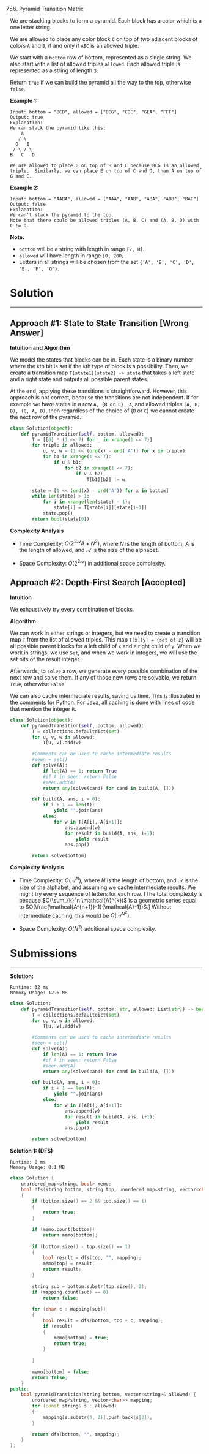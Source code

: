 756. Pyramid Transition Matrix

We are stacking blocks to form a pyramid. Each block has a color which is a one letter string.

We are allowed to place any color block `C` on top of two adjacent blocks of colors `A` and `B`, if and only if `ABC` is an allowed triple.

We start with a `bottom` row of bottom, represented as a single string. We also start with a list of allowed triples `allowed`. Each allowed triple is represented as a string of length `3`.

Return `true` if we can build the pyramid all the way to the top, otherwise `false`.

**Example 1:**
```
Input: bottom = "BCD", allowed = ["BCG", "CDE", "GEA", "FFF"]
Output: true
Explanation:
We can stack the pyramid like this:
    A
   / \
  G   E
 / \ / \
B   C   D

We are allowed to place G on top of B and C because BCG is an allowed triple.  Similarly, we can place E on top of C and D, then A on top of G and E.
```

**Example 2:**
```
Input: bottom = "AABA", allowed = ["AAA", "AAB", "ABA", "ABB", "BAC"]
Output: false
Explanation:
We can't stack the pyramid to the top.
Note that there could be allowed triples (A, B, C) and (A, B, D) with C != D.
```

**Note:**

* `bottom` will be a string with length in range `[2, 8]`.
* `allowed` will have length in range `[0, 200]`.
* Letters in all strings will be chosen from the set `{'A', 'B', 'C', 'D', 'E', 'F', 'G'}`.

# Solution
---
## Approach #1: State to State Transition [Wrong Answer]
**Intuition and Algorithm**

We model the states that blocks can be in. Each state is a binary number where the `k`th bit is set if the `k`th type of block is a possibility. Then, we create a transition map `T[state1][state2] -> state` that takes a left state and a right state and outputs all possible parent states.

At the end, applying these transitions is straightforward. However, this approach is not correct, because the transitions are not independent. If for example we have states in a row `A, {B or C}, A`, and allowed triples `(A, B, D), (C, A, D)`, then regardless of the choice of {`B` or `C`} we cannot create the next row of the pyramid.

```python
class Solution(object):
    def pyramidTransition(self, bottom, allowed):
        T = [[0] * (1 << 7) for _ in xrange(1 << 7)]
        for triple in allowed:
            u, v, w = (1 << (ord(x) - ord('A')) for x in triple)
            for b1 in xrange(1 << 7):
                if u & b1:
                    for b2 in xrange(1 << 7):
                        if v & b2:
                            T[b1][b2] |= w

        state = [1 << (ord(x) - ord('A')) for x in bottom]
        while len(state) > 1:
            for i in xrange(len(state) - 1):
                state[i] = T[state[i]][state[i+1]]
            state.pop()
        return bool(state[0])
```

**Complexity Analysis**

* Time Complexity: $O(2^{2\mathcal{A}}A + N^2)$, where $N$ is the length of bottom, $A$ is the length of allowed, and $\mathcal{A}$ is the size of the alphabet.

* Space Complexity: $O(2^{2\mathcal{A}})$ in additional space complexity.

## Approach #2: Depth-First Search [Accepted]
**Intuition**

We exhaustively try every combination of blocks.

**Algorithm**

We can work in either strings or integers, but we need to create a transition map `T` from the list of allowed triples. This map `T[x][y] = {set of z}` will be all possible parent blocks for a left child of `x` and a right child of `y`. When we work in strings, we use `Set`, and when we work in integers, we will use the set bits of the result integer.

Afterwards, to `solve` a row, we generate every possible combination of the next row and solve them. If any of those new rows are solvable, we return `True`, otherwise `False`.

We can also cache intermediate results, saving us time. This is illustrated in the comments for Python. For Java, all caching is done with lines of code that mention the integer `R`.

```python
class Solution(object):
    def pyramidTransition(self, bottom, allowed):
        T = collections.defaultdict(set)
        for u, v, w in allowed:
            T[u, v].add(w)

        #Comments can be used to cache intermediate results
        #seen = set()
        def solve(A):
            if len(A) == 1: return True
            #if A in seen: return False
            #seen.add(A)
            return any(solve(cand) for cand in build(A, []))

        def build(A, ans, i = 0):
            if i + 1 == len(A):
                yield "".join(ans)
            else:
                for w in T[A[i], A[i+1]]:
                    ans.append(w)
                    for result in build(A, ans, i+1):
                        yield result
                    ans.pop()

        return solve(bottom)
```

**Complexity Analysis**

* Time Complexity: $O(\mathcal{A}^{N})$, where $N$ is the length of bottom, and $\mathcal{A}$ is the size of the alphabet, and assuming we cache intermediate results. We might try every sequence of letters for each row. [The total complexity is because $O(\sum_{k}^n \mathcal{A}^{k})$ is a geometric series equal to $O(\frac{\mathcal{A^{n+1}}-1}{\mathcal{A}-1})$.] Without intermediate caching, this would be $O(\mathcal{A}^{N^2})$.

* Space Complexity: $O(N^2)$ additional space complexity.

# Submissions
---
**Solution:**
```
Runtime: 32 ms
Memory Usage: 12.6 MB
```
```python
class Solution:
    def pyramidTransition(self, bottom: str, allowed: List[str]) -> bool:
        T = collections.defaultdict(set)
        for u, v, w in allowed:
            T[u, v].add(w)

        #Comments can be used to cache intermediate results
        #seen = set()
        def solve(A):
            if len(A) == 1: return True
            #if A in seen: return False
            #seen.add(A)
            return any(solve(cand) for cand in build(A, []))

        def build(A, ans, i = 0):
            if i + 1 == len(A):
                yield "".join(ans)
            else:
                for w in T[A[i], A[i+1]]:
                    ans.append(w)
                    for result in build(A, ans, i+1):
                        yield result
                    ans.pop()

        return solve(bottom)
```

**Solution 1: (DFS)**
```
Runtime: 0 ms
Memory Usage: 8.1 MB
```
```c++
class Solution {
    unordered_map<string, bool> memo;
    bool dfs(string bottom, string top, unordered_map<string, vector<char>>& mapping)
    {
        if (bottom.size() == 2 && top.size() == 1)
        {
            return true;
        }
        
        if (memo.count(bottom))
            return memo[bottom];
        
        if (bottom.size() - top.size() == 1)
        {
            bool result = dfs(top, "", mapping);
            memo[top] = result;
            return result;
        }
        
        string sub = bottom.substr(top.size(), 2);
        if (mapping.count(sub) == 0)
            return false;
        
        for (char c : mapping[sub])
        {
            bool result = dfs(bottom, top + c, mapping);
            if (result)
            {
                memo[bottom] = true;
                return true;
            }
                
        }
        
        memo[bottom] = false;
        return false;
    }
public:
    bool pyramidTransition(string bottom, vector<string>& allowed) {
        unordered_map<string, vector<char>> mapping;
        for (const string& s : allowed)
        {
            mapping[s.substr(0, 2)].push_back(s[2]);
        }

        return dfs(bottom, "", mapping);
    }
};
```
